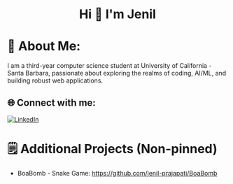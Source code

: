 <h1 align="center">Hi 👋 I'm Jenil</h1>

# 💫 About Me:
I am a third-year computer science student at University of California - Santa Barbara, passionate about exploring the realms of coding, AI/ML, and building robust web applications.

## 🌐 Connect with me:
[![LinkedIn](https://img.shields.io/badge/LinkedIn-%230077B5.svg?logo=linkedin&logoColor=white)](https://www.linkedin.com/in/jenilprajapati/)

# 🗒️ Additional Projects (Non-pinned)

* BoaBomb - Snake Game: https://github.com/jenil-prajapati/BoaBomb


